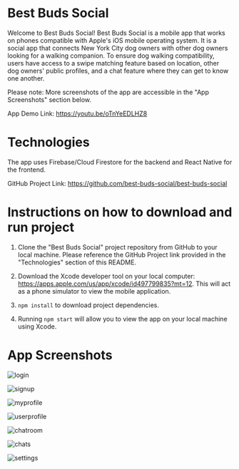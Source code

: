 # Best Buds Social

Welcome to Best Buds Social! Best Buds Social is a mobile app that works on phones compatible with Apple's iOS mobile operating system. It is a social app that connects New York City dog owners with other dog owners looking for a walking companion. To ensure dog walking compatibility, users have access to a swipe matching feature based on location, other dog owners' public profiles, and a chat feature where they can get to know one another.



Please note: More screenshots of the app are accessible in the "App Screenshots" section below.

App Demo Link: https://youtu.be/oTnYeEDLHZ8

# Technologies

The app uses Firebase/Cloud Firestore for the backend and React Native for the frontend.

GitHub Project Link: https://github.com/best-buds-social/best-buds-social

# Instructions on how to download and run project

1.  Clone the "Best Buds Social" project repository from GitHub to your local machine. Please reference the GitHub Project link provided in the "Technologies" section of this README.

2. Download the Xcode developer tool on your local computer: https://apps.apple.com/us/app/xcode/id497799835?mt=12. This will act as a phone simulator to view the mobile application.

2.  `npm install` to download project dependencies.

3.  Running `npm start` will allow you to view the app on your local machine using Xcode.

# App Screenshots

![login](https://user-images.githubusercontent.com/64669206/102545661-8f5c8c80-4084-11eb-8f26-42a8c7a4b80b.png)

![signup](https://user-images.githubusercontent.com/64669206/102545674-95eb0400-4084-11eb-9db0-3cf11aeb9928.png)

![myprofile](https://user-images.githubusercontent.com/64669206/102545696-9e433f00-4084-11eb-8a09-1abf5adfd2a6.png)

![userprofile](https://user-images.githubusercontent.com/64669206/102545706-a13e2f80-4084-11eb-8979-7bb2905c1a9e.png)

![chatroom](https://user-images.githubusercontent.com/64669206/102545715-a4d1b680-4084-11eb-95d7-f51abd50e3d7.png)

![chats](https://user-images.githubusercontent.com/64669206/102545726-a8653d80-4084-11eb-9c38-f606801c0d57.png)

![settings](https://user-images.githubusercontent.com/64669206/102545744-b024e200-4084-11eb-85c0-c5bc65449eb9.png)






